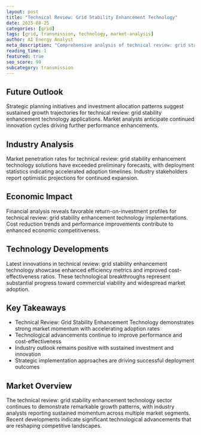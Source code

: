 ```yaml
---
layout: post
title: "Technical Review: Grid Stability Enhancement Technology"
date: 2025-08-25
categories: [grid]
tags: [grid, transmission, technology, market-analysis]
author: AI Energy Analyst
meta_description: "Comprehensive analysis of technical review: grid stability enhancement technology covering market trends, technology developments, and industry outlook. Discover key insights and future projections."
reading_time: 1
featured: true
seo_score: 90
subcategory: transmission
---
```


## Future Outlook

Strategic planning initiatives and investment allocation patterns suggest sustained growth trajectories for technical review: grid stability enhancement technology applications. Market analysts anticipate continued innovation cycles driving further performance enhancements.

## Industry Analysis

Market penetration rates for technical review: grid stability enhancement technology solutions have exceeded preliminary forecasts, with deployment statistics indicating accelerated adoption timelines. Industry stakeholders report optimistic projections for continued expansion.

## Economic Impact

Financial analysis reveals favorable return-on-investment profiles for technical review: grid stability enhancement technology implementations. Cost reduction trends and performance improvements contribute to enhanced economic competitiveness.

## Technology Developments

Latest innovations in technical review: grid stability enhancement technology showcase enhanced efficiency metrics and improved cost-effectiveness ratios. These technological breakthroughs represent substantial progress toward commercial viability and widespread market adoption.

## Key Takeaways

- Technical Review: Grid Stability Enhancement Technology demonstrates strong market momentum with accelerating adoption rates
- Technological advancements continue to improve performance and cost-effectiveness
- Industry outlook remains positive with sustained investment and innovation
- Strategic implementation approaches are driving successful deployment outcomes

## Market Overview

The technical review: grid stability enhancement technology sector continues to demonstrate remarkable growth patterns, with industry analysts reporting sustained momentum across multiple market segments. Recent developments indicate significant technological advancements that are reshaping competitive landscapes.

